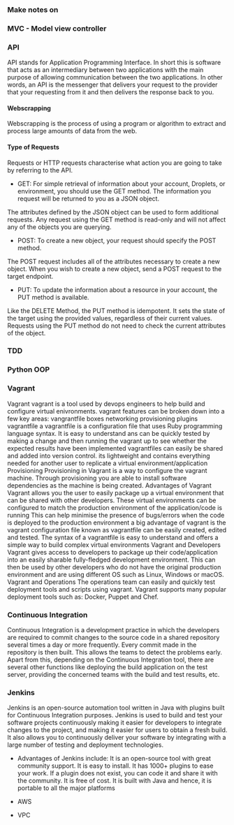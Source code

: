### Make notes on

### MVC - Model view controller

### API
API stands for Application Programming Interface. In short this is software that acts as an intermediary between two applications with the main purpose of allowing communication between the two applications. In other words, an API is the messenger that delivers your request to the provider that your requesting from it and then delivers the response back to you.

#### Webscrapping
Webscrapping is the process of using a program or algorithm to extract and process large amounts of data from the web.

#### Type of Requests
Requests or HTTP requests characterise what action you are going to take by referring to the API.
- GET: For simple retrieval of information about your account, Droplets, or environment, you should use the GET method. The information you request will be returned to you as a JSON object.

The attributes defined by the JSON object can be used to form additional requests. Any request using the GET method is read-only and will not affect any of the objects you are querying.

- POST: To create a new object, your request should specify the POST method.

The POST request includes all of the attributes necessary to create a new object. When you wish to create a new object, send a POST request to the target endpoint.

- PUT: To update the information about a resource in your account, the PUT method is available.

Like the DELETE Method, the PUT method is idempotent. It sets the state of the target using the provided values, regardless of their current values. Requests using the PUT method do not need to check the current attributes of the object.


### TDD

### Python OOP

### Vagrant

Vagrant
vagrant is a tool used by devops engineers to help build and configure virtual enivronments.
vagrant features can be broken down into a few key areas:
vangrantfile
boxes
networking
provisioning
plugins
vagrantfile
a vagrantfile is a configuration file that uses Ruby programming language syntax.
It is easy to understand ans can be quickly tested by making a change and then running the vagrant up to see whether the expected results have been implemented
vagrantfiles can easily be shared and added into version control.
its lightweight and contains everything needed for another user to replicate a virtual environment/application
Provisioning
Provisioning in Vagrant is a way to configure the vagrant machine.
Through provisioning you are able to install software dependencies as the machine is being created.
Advantages of Vagrant
Vagrant allows you the user to easily package up a virtual environment that can be shared with other developers.
These virtual environments can be configured to match the production environment of the application/code is running
This can help minimise the presence of bugs/errors when the code is deployed to the production environment
a big advantage of vagrant is the vagrant configuration file known as vagrantfile can be easily created, edited and tested.
The syntax of a vagrantfile is easy to understand and offers a simple way to build complex virtual environments
Vagrant and Developers
Vagrant gives access to developers to package up their code/application into an easily sharable fully-fledged development environment.
This can then be used by other developers who do not have the original production environment and are using different OS such as Linux, Windows or macOS.
Vagrant and Operations
The operations team can easily and quickly test deployment tools and scripts using vagrant.
Vagrant supports many popular deployment tools such as: Docker, Puppet and Chef.

### Continuous Integration

Continuous Integration is a development practice in which the developers are required to commit changes to the source code in a shared repository several times a day or more frequently. Every commit made in the repository is then built. This allows the teams to detect the problems early. Apart from this, depending on the Continuous Integration tool, there are several other functions like deploying the build application on the test server, providing the concerned teams with the build and test results, etc.


### Jenkins

Jenkins is an open-source automation tool written in Java with plugins built for Continuous Integration purposes. Jenkins is used to build and test your software projects continuously making it easier for developers to integrate changes to the project, and making it easier for users to obtain a fresh build. It also allows you to continuously deliver your software by integrating with a large number of testing and deployment technologies.

- Advantages of Jenkins include:
It is an open-source tool with great community support.
It is easy to install.
It has 1000+ plugins to ease your work. If a plugin does not exist, you can code it and share it with the community.
It is free of cost.
It is built with Java and hence, it is portable to all the major platforms


- AWS
- VPC
